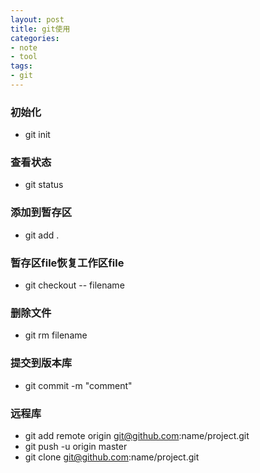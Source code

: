 ```yaml
---
layout: post
title: git使用
categories:
- note
- tool
tags:
- git
---
```


### 初始化  
- git init  

### 查看状态  
- git status  

### 添加到暂存区  
- git add .  

### 暂存区file恢复工作区file  
- git checkout -- filename  

### 删除文件  
- git rm filename  

### 提交到版本库  
- git commit -m "comment"  

### 远程库  
- git add remote origin git@github.com:name/project.git  
- git push -u origin master  
- git clone git@github.com:name/project.git



